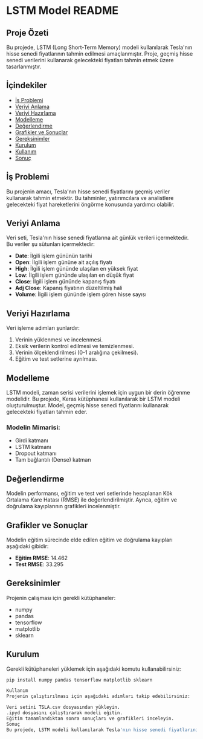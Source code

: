 # LSTM Model README

## Proje Özeti
Bu projede, LSTM (Long Short-Term Memory) modeli kullanılarak Tesla'nın hisse senedi fiyatlarının tahmin edilmesi amaçlanmıştır. Proje, geçmiş hisse senedi verilerini kullanarak gelecekteki fiyatları tahmin etmek üzere tasarlanmıştır.

## İçindekiler
- [İş Problemi](#iş-problemi)
- [Veriyi Anlama](#veriyi-anlama)
- [Veriyi Hazırlama](#veriyi-hazırlama)
- [Modelleme](#modelleme)
- [Değerlendirme](#değerlendirme)
- [Grafikler ve Sonuçlar](#grafikler-ve-sonuçlar)
- [Gereksinimler](#gereksinimler)
- [Kurulum](#kurulum)
- [Kullanım](#kullanım)
- [Sonuç](#sonuç)

## İş Problemi
Bu projenin amacı, Tesla'nın hisse senedi fiyatlarını geçmiş veriler kullanarak tahmin etmektir. Bu tahminler, yatırımcılara ve analistlere gelecekteki fiyat hareketlerini öngörme konusunda yardımcı olabilir.

## Veriyi Anlama
Veri seti, Tesla'nın hisse senedi fiyatlarına ait günlük verileri içermektedir. Bu veriler şu sütunları içermektedir:
- **Date**: İlgili işlem gününün tarihi
- **Open**: İlgili işlem gününe ait açılış fiyatı
- **High**: İlgili işlem gününde ulaşılan en yüksek fiyat
- **Low**: İlgili işlem gününde ulaşılan en düşük fiyat
- **Close**: İlgili işlem gününde kapanış fiyatı
- **Adj Close**: Kapanış fiyatının düzeltilmiş hali
- **Volume**: İlgili işlem gününde işlem gören hisse sayısı

## Veriyi Hazırlama
Veri işleme adımları şunlardır:
1. Verinin yüklenmesi ve incelenmesi.
2. Eksik verilerin kontrol edilmesi ve temizlenmesi.
3. Verinin ölçeklendirilmesi (0-1 aralığına çekilmesi).
4. Eğitim ve test setlerine ayrılması.

## Modelleme
LSTM modeli, zaman serisi verilerini işlemek için uygun bir derin öğrenme modelidir. Bu projede, Keras kütüphanesi kullanılarak bir LSTM modeli oluşturulmuştur. Model, geçmiş hisse senedi fiyatlarını kullanarak gelecekteki fiyatları tahmin eder.

### Modelin Mimarisi:
- Girdi katmanı
- LSTM katmanı
- Dropout katmanı
- Tam bağlantılı (Dense) katman

## Değerlendirme
Modelin performansı, eğitim ve test veri setlerinde hesaplanan Kök Ortalama Kare Hatası (RMSE) ile değerlendirilmiştir. Ayrıca, eğitim ve doğrulama kayıplarının grafikleri incelenmiştir.

## Grafikler ve Sonuçlar
Modelin eğitim sürecinde elde edilen eğitim ve doğrulama kayıpları aşağıdaki gibidir:
- **Eğitim RMSE**: 14.462
- **Test RMSE**: 33.295

## Gereksinimler
Projenin çalışması için gerekli kütüphaneler:
- numpy
- pandas
- tensorflow
- matplotlib
- sklearn

## Kurulum
Gerekli kütüphaneleri yüklemek için aşağıdaki komutu kullanabilirsiniz:
```bash
pip install numpy pandas tensorflow matplotlib sklearn

Kullanım
Projenin çalıştırılması için aşağıdaki adımları takip edebilirsiniz:

Veri setini TSLA.csv dosyasından yükleyin.
.ipyd dosyasını çalıştırarak modeli eğitin.
Eğitim tamamlandıktan sonra sonuçları ve grafikleri inceleyin.
Sonuç
Bu projede, LSTM modeli kullanılarak Tesla'nın hisse senedi fiyatlarının tahmin edilmesi sağlanmıştır. Modelin performansı, eğitim ve test veri setlerinde değerlendirilmiş ve sonuçlar analiz edilmiştir. Bu çalışma, yatırımcılara ve analistlere gelecekteki fiyat hareketlerini öngörmede yardımcı olabilir.
